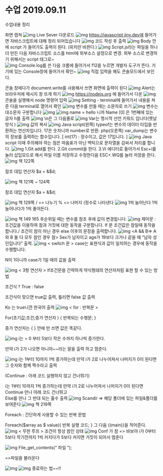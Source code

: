 # 수업 2019.09.11
수업내용 정리

화면 캡쳐
![img](./images03/1.png)
Live Sever 다운로드
![img](./images03/2.png)
https://javascript.jiny.dev에 들어가면 
자바스크립트에 대해 정리 되어있습니다
![img](./images03/3.png)
코드 작성 후 출력
![img](./images03/4.png)
Body 안에 script 가 들어가도 출력이 된다.  (위치만 바뀐다.)
![img](./images03/5.png)
Script.js라는 파일을 하나 더 만든 다음 자바스크립트 소스를 html에 외부소스 설정으로 변경. 외부 소스로 변경하기 위해서는 script 태그로~  
![img](./images03/6.png) 
Console.log를 쓴 다음 크롬에 들어가서 f12을 누르면 개발자 도구가 뜬다. 거기에 있는 Console창에 들어가서 확인~
![img](./images03/7.png) 
직접 입력을 해도 
콘솔모드에서 보인다.

콘솔 창에다가 document.write를 사용해서 쓰면 화면에 출력이 된다
![img](./images03/8.png) 
Alert는 브라우저에 메시지 창 뜨게 하기
![img](./images03/9.png)
https://nodejs.org 에 들어가서 다운
![img](./images03/10.png)
콘솔을 실행해서 node 명령어 입력
![img](./images03/11.png)
Setting - terminal에 들어가서 내용을 쳐 준 다음 terminal로 열어서 확인
![img](./images03/12.png)
변수를 만들 때는 소문자로 쓰기
![img](./images03/13.png)
변수는 대소문자 구분합니다
![img](./images03/14.png)
![img](./images03/15.png)
name = hello 니까  Name [0] 은  1번째에 있는 글자 h를 출력
![img](./images03/16.png)
\n은 그 다음줄로 
![img](./images03/17.png)
Var는 명시적 선언 키워드 입니다(옛날 방식 )
![img](./images03/18.png)
값의 복사
![img](./images03/19.png)
Java script(왼쪽)
typeof는 변수의 데이터 타입을 반환하는 연산자입니다. 17은 숫자니까 number로 반환.
php(오른쪽)
var_dump는 변수의 정보를 출력하는 함수입니다.      [ int(17) : 정수이고, 값은 17입니다. ]
![img](./images03/20.png)
Java script
이때 주의해야 하는 점은 따옴표가 아닌 백틱으로 문자열을 감싸서 처리를 합니다.
![img](./images03/21.png)
1.Git add를 한다.
2.Git commit을 한다.
3.Vi 에디터로 들어가서 Esc+i를 눌러 삽입모드로 해서 파일 이름 저장하고 수정한다음 ESC+.WQ를 눌러 저장을 한다.
![img](./images03/22.png)
책 122쪽 

참조 대입 연산자 
$a = &$d; 

![img](./images03/23.png)
책 121쪽 ~ 124쪽 

참조 대입 연산자 
$a = &$d; 

![img](./images03/24.png)
책 129쪽
/ => 나누기
% => 나머지
(정수로 나타낸다
![img](./images03/25.png)
 1씩 늘어난다
 1씩 늘어나다가
 1씩 줄어든다.

![img](./images03/26.png)
책  149  165
후순위일 때는 변수를 참조 후에 값이 변경됩니다.
![img](./images03/27.png)
제어문 : 조건값을 이용하여 참과 거짓에 대한 동작을 구분합니다.
If 문 
조건값은 참일때 동작을 합니다./ 조건이 참이 아닌 경우 
else 이후의 문장을 출력합니다.
![img](./images03/28.png)
<A && B=> A와 B 둘 다 모두 참인 경우 참> 
Sex가 남자이고 age가 19보다 크거나 같을 때
“남자 성인입니다” 출력. 
![img](./images03/29.png)
< switch 문 >
case는 표현식과 값이 일치하는 경우에 동작을 수행합니다.

N이 1이니까 case가 1일 때의 값을 출력

![img](./images03/30.png)
< 3항 연산자 >
If조건문을 간략하게 약식형태의 연산자처럼 표현 할 수 있는 방법

조건식 ? True : false

조건식이 맞으면 true값 출력, 틀리면 false 값 출력

Ko 는 true니깐 한국어 출력
![img](./images03/31.png)
< for : 반복문 >

For(초기값;조건;증가 연산자 ) {
반복되는 수행문;
}

증가 연산자는 { } 안에 만 쓰면 값은 똑같다.

![img](./images03/32.png)
i는 = 0 부터 
5보다 작은 수까지 
하나씩 증가한다.

만약 i가 2가 나오면 
아니야~~라는 말을 출력 하고 멈춘다.

![img](./images03/33.png)
 i는 1부터 10까지 1씩 증가하는데
만약 i가 2로 나누어져서 나머지가 0이 된다면 
그 숫자와 함께 짝수라고 출력


(Continue : 아래 코드 실행하지 않고  건너뛰기)

 i는 1부터 10까지 1씩 증가하는데
만약 i가 2로 나누어져서 나머지가 0이 된다면
Continue  만나 아래 코드 건너뛰고  
Else를 만나 그 반대 되는 홀수 출력
![img](./images03/34.png)
Scandir => 해당 폴더에 있는 파일&폴더를 보여준다
![img](./images03/35.png)
책 219쪽

Foreach : 간단하게 사용할 수 있는 반복 문법

Foreach($array as $ value){
         반복 실행 코드;
}
 그 다음 {(main)}을 적어준다.
![img](./images03/36.png)
< 무한 루프 >
조건이 항상 참인 상태
![img](./images03/37.png)
Conf 가 참 => 바보야
 i가 0부터 5보다 작기전까지 1씩 커지다가 5보다 커지면 거짓이 되어서 멈춘다

![img](./images03/38.png)
File_get_contents(“ 파일 ”);

=>파일을 불러온다 

![img](./images03/39.png)
![img](./images03/40.png)
종료하는 법~~!!










